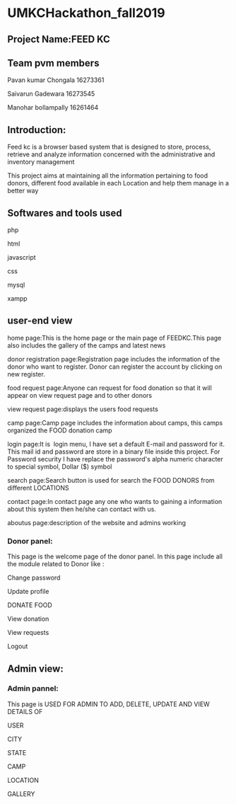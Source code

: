 # UMKCHackathon_fall2019

## Project Name:FEED KC
## Team pvm members
Pavan kumar Chongala   16273361

Saivarun Gadewara      16273545

Manohar bollampally    16261464 

## Introduction:
Feed kc is a browser based system that is designed to store, process, retrieve and analyze information concerned with the administrative and inventory management

This project aims at maintaining all the information pertaining to food donors, different food available in each Location and help them manage in a better way

## Softwares and tools used
php 

html

javascript

css

mysql

xampp

## user-end view
home page:This is the home page or the main page of FEEDKC.This page also includes the gallery of the camps and latest news

donor registration page:Registration page includes the information of the donor who want to register. Donor can register the account by clicking on new register. 

food request page:Anyone can request for food donation so that it will appear on view request page and to other donors

view request page:displays the users food requests

camp page:Camp  page includes the information about camps, this camps organized the FOOD donation camp

login page:It is  login menu, I have set a default E-mail and password for it. This mail id and password are store in a binary file inside this project. For Password security I have replace the password's alpha numeric character to special symbol, Dollar ($) symbol

search page:Search button is used for search the FOOD DONORS from different LOCATIONS

contact page:In contact page any one who wants to gaining a information about this system then he/she can contact with us.

aboutus page:description of the website and admins working

### Donor panel:
This page is the welcome page of the donor panel. In this page include all the module related to Donor like :

Change password

Update profile 

DONATE FOOD

View donation

View requests

Logout


## Admin view:

### Admin pannel:

This page is USED FOR ADMIN TO ADD, DELETE, UPDATE AND VIEW DETAILS OF

USER

CITY

STATE

CAMP

LOCATION

GALLERY





